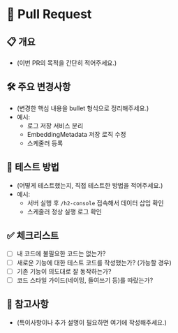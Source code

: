 # 🚀 Pull Request

## 📋 개요
- (이번 PR의 목적을 간단히 적어주세요.)

## 🛠️ 주요 변경사항
- (변경한 핵심 내용을 bullet 형식으로 정리해주세요.)
- 예시:
    - 로그 저장 서비스 분리
    - EmbeddingMetadata 저장 로직 수정
    - 스케줄러 등록

## 🧪 테스트 방법
- (어떻게 테스트했는지, 직접 테스트한 방법을 적어주세요.)
- 예시:
    - 서버 실행 후 `/h2-console` 접속해서 데이터 삽입 확인
    - 스케줄러 정상 실행 로그 확인

## ✅ 체크리스트
- [ ] 내 코드에 불필요한 코드는 없는가?
- [ ] 새로운 기능에 대한 테스트 코드를 작성했는가? (가능할 경우)
- [ ] 기존 기능이 의도대로 잘 동작하는가?
- [ ] 코드 스타일 가이드(네이밍, 들여쓰기 등)를 따랐는가?

## 🔖 참고사항
- (특이사항이나 추가 설명이 필요하면 여기에 작성해주세요.)
